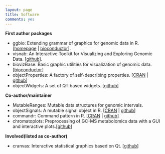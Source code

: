 ```yaml
---
layout: page
title: Software
comments: yes
---
```


**First author packages**
- ggbio: Extending grammar of graphics for genomic data in
  R. [[homepage](http://tengfei.github.com/ggbio) | [bioconductor](http://http://www.bioconductor.org/packages/release/BiocViews.html#___Software)].
- visnab: An Interactive Toolkit for Visualizing and Exploring Genomic Data. [[github](https://github.com/tengfei/visnab)].
- biovizBase: Basic graphic utilities for visualization of genomic data. [[bioconductor](http://http://www.bioconductor.org/packages/release/BiocViews.html#___Software)]
- objectProperties: A factory of self-describing properties. [[CRAN](http://cran.r-project.org/web/packages/objectProperties/index.html) | [github](https://github.com/tengfei/objectProperties)]
- objectWidgets: A set of QT based widgets. [[github](https://github.com/tengfei/objectWidgets)]


**Co-author/maintainer**
- MutableRanges: Mutable data structures for genomic intervals.
- objectSignals: A mutable signal object in R. [[CRAN](http://cran.r-project.org/web/packages/objectSignals/index.html) | [github](https://github.com/tengfei/objectSignals)]
- commandr:  Command pattern in R. [[CRAN](http://cran.r-project.org/web/packages/commandr/index.html) | [github](https://github.com/tengfei/commandr)]
- chromatoplots: Preprocessing of GC-MS metabolomics data with a GUI and
  interactive plots.[[github](https://github.com/tengfei/chromatoplots)]


**Involved(listed as co-author)**
- cranvas: Interactive statistical graphics based on Qt. [[github](https://github.com/ggobi/cranvas)]
